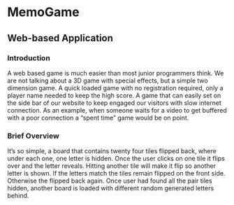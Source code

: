 # MemoGame
## Web-based Application

### Introduction
A web based game is much easier than most junior programmers think.
We are not talking about a 3D game with special effects, but a simple two dimension game. A
quick loaded game with no registration required, only a player name needed to keep the high score.
A game that can easily set on the side bar of our website to keep engaged our visitors with slow
internet connection. As an example, when someone waits for a video to get buffered with a poor
connection a “spent time” game would be on point.

### Brief Overview
It’s so simple, a board that contains twenty four tiles flipped back, where under each one, one letter
is hidden. Once the user clicks on one tile it flips over and the letter reveals. Hitting another tile will
make it flip so another letter is shown. If the letters match the tiles remain flipped on the front side.
Otherwise the flipped back again. Once user had found all the pair tiles hidden, another board is
loaded with different random generated letters behind.
